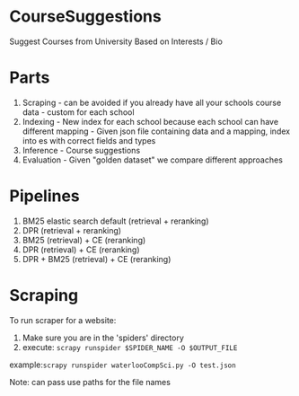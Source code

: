 # CourseSuggestions
Suggest Courses from University Based on Interests / Bio


# Parts
  1. Scraping
    - can be avoided if you already have all your schools course data
    - custom for each school
  2. Indexing
    - New index for each school because each school can have different mapping
    - Given json file containing data and a mapping, index into es with correct fields and types
  3. Inference
    - Course suggestions
  4. Evaluation
    - Given "golden dataset" we compare different approaches
 
 
 # Pipelines
 1. BM25 elastic search default (retrieval + reranking)
 2. DPR (retrieval + reranking)
 3. BM25 (retrieval) + CE (reranking)
 4. DPR (retrieval) + CE (reranking)
 5. DPR + BM25 (retrieval) + CE (reranking)

# Scraping
 To run scraper for a website:
  1. Make sure you are in the 'spiders' directory
  2. execute: ``` scrapy runspider $SPIDER_NAME -O $OUTPUT_FILE ```

  example:``` scrapy runspider waterlooCompSci.py -O test.json ```
  
  Note: can pass use paths for the file names
 
